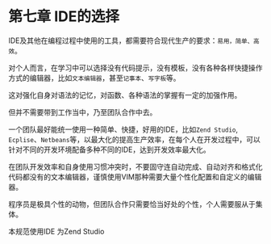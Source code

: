 第七章 IDE的选择
====
IDE及其他在编程过程中使用的工具，都需要符合现代生产的要求：`易用，简单、高效`。

对个人而言，在学习中可以选择没有代码提示，没有模板，没有各种各样快捷操作方式的编辑器，比如`文本编辑器`，甚至`记事本`、`写字板`等。

这对强化自身对语法的记忆，对函数、各种语法的掌握有一定的加强作用。

但并不需要带到工作当中，乃至团队合作中去。

一个团队最好能统一使用一种简单、快捷，好用的IDE，比如`Zend Studio`, `Ecplise`、`Netbeans`等，以最大化的提高生产效率，在每个人在开发过程中，可以针对不同的开发环境配备多种不同的IDE，达到开发效率最大化。

在团队开发效率和自身使用习惯冲突时，不要固守连自动完成、自动对齐和格式化代码都没有的文本编辑器，谨慎使用VIM那种需要大量个性化配置和自定义的编辑器。

程序员是极具个性的动物，但团队合作只需要恰当好处的个性，个人需要服从于集体。


本规范使用IDE 为Zend Studio
